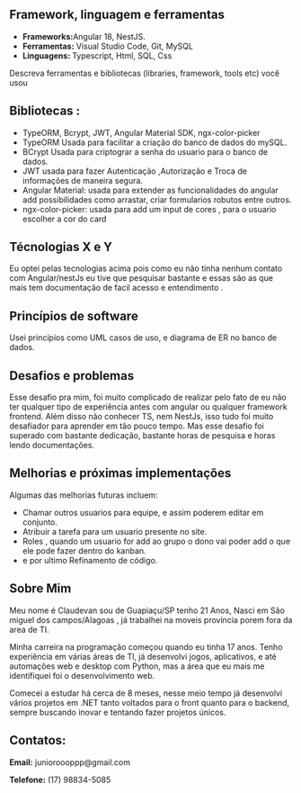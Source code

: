 

<h2>Framework, linguagem e ferramentas</h2>
<ul>
  <li><b>Frameworks:</b>Angular 18, NestJS.</li>
  <li><b>Ferramentas:</b> Visual Studio Code, Git, MySQL</li>
  <li><b>Linguagens: </b>Typescript, Html, SQL, Css</li>
</ul>
   


<p>Descreva ferramentas e bibliotecas (libraries, framework, tools etc) você usou</p>
<h2>Bibliotecas :</h2>
    <ul>
      <li>TypeORM, Bcrypt, JWT, Angular Material SDK, ngx-color-picker</li>
      <li>TypeORM Usada para facilitar a criação do banco de dados do mySQL.</li>
      <li>BCrypt Usada para criptograr a senha do usuario para o banco de dados.</li>
      <li>JWT usada para fazer Autenticação ,Autorização e Troca de informações de maneira segura.</li>
      <li>Angular Material: usada para extender as funcionalidades do angular add possibilidades como arrastar, criar formularios robutos entre outros.</li>
      <li>ngx-color-picker: usada para add um input de cores , para o usuario escolher a cor do card</li>
    </ul>
    


<h2>Técnologias X e Y</h2>

  <p>  Eu optei pelas tecnologias acima pois como eu não tinha nenhum contato com Angular/nestJs eu tive que pesquisar bastante e essas são as que mais tem documentação de facil acesso e entendimento .</p>


<h2>Princípios de software</h2>

<p>Usei princípios como UML casos de uso, e diagrama de ER no banco de dados. </p>

<h2>Desafios e problemas</h2>
<p>Esse desafio pra mim, foi muito complicado de realizar pelo fato de eu não ter qualquer tipo de experiência antes com angular ou qualquer framework frontend.
Além disso não conhecer TS, nem NestJs, isso tudo foi muito desafiador para aprender em tão pouco tempo.
Mas esse desafio foi superado com bastante dedicação, bastante horas de pesquisa e horas lendo documentações.</p>


<h2>Melhorias e próximas implementações</h2>
<p>Algumas das melhorias futuras incluem:</p>
<ul>
  <li>Chamar outros usuarios para equipe, e assim poderem editar em conjunto.  </li>
  <li> Atribuir a tarefa para um usuario presente no site.</li>
  <li>Roles , quando um usuario for add ao grupo o dono vai poder add o que ele pode fazer dentro do kanban.</li>
  <li>e por ultimo Refinamento de código.</li>
</ul>
 
  

<h2>Sobre Mim</h2>
<p>Meu nome é Claudevan sou de Guapiaçu/SP tenho 21 Anos, Nasci em São miguel dos campos/Alagoas , já trabalhei na moveis província porem fora da area de TI.</p>
<p>Minha carreira na programação começou quando
eu tinha 17 anos. Tenho experiência em várias áreas de Tl, já desenvolvi jogos,
aplicativos, e até automações web e desktop com Python, mas a área que eu
mais me identifiquei foi o desenvolvimento web.</p>
<p> Comecei a estudar há cerca de 8 meses, nesse meio tempo já desenvolvi
vários projetos em .NET tanto voltados para o front quanto para o backend,
sempre buscando inovar e tentando fazer projetos únicos.</p>
  
 


<h2>Contatos:</h2>
<p><b>Email:</b> junioroooppp@gmail.com</p>
<p><b>Telefone:</b> (17) 98834-5085</p>